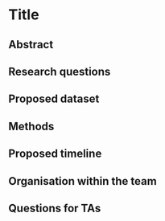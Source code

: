 # Title
## Abstract
## Research questions
## Proposed dataset
## Methods
## Proposed timeline
## Organisation within the team
## Questions for TAs
